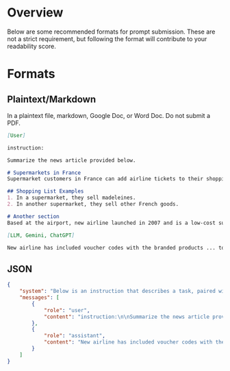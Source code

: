# Overview
Below are some recommended formats for prompt submission. These are not a strict requirement, but following the format will contribute to your readability score.

# Formats
## Plaintext/Markdown
In a plaintext file, markdown, Google Doc, or Word Doc. Do not submit a PDF. <!--We have also provided a [script](tmp) to convert HTML to MD.-->
```markdown
[User]

instruction:

Summarize the news article provided below.

# Supermarkets in France
Supermarket customers in France can add airline tickets to their shopping lists thanks to a unique promotion by a budget airline. 

## Shopping List Examples
1. In a supermarket, they sell madeleines.
2. In another supermarket, they sell other French goods.

# Another section
Based at the airport, new airline launched in 2007 and is a low-cost subsidiary of the airline.

[LLM, Gemini, ChatGPT]

New airline has included voucher codes with the branded products ... to pay a booking fee and checked baggage fees.

```
## JSON
```json
{
    "system": "Below is an instruction that describes a task, paired with an input that provides further context. Write a response that appropriately completes the request.",
    "messages": [
        {
            "role": "user",
            "content": "instruction:\n\nSummarize the news article provided below.\n\ninput:\nSupermarket customers in France can add airline tickets to their shopping lists thanks to a unique promotion by a budget airline. ... Based at the airport, new airline launched in 2007 and is a low-cost subsidiary of the airline."
        },
        {
            "role": "assistant",
            "content": "New airline has included voucher codes with the branded products ... to pay a booking fee and checked baggage fees ."
        }
    ]
}
```

